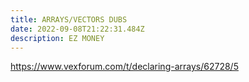 ```yaml
---
title: ARRAYS/VECTORS DUBS
date: 2022-09-08T21:22:31.484Z
description: EZ MONEY
---
```

<https://www.vexforum.com/t/declaring-arrays/62728/5>